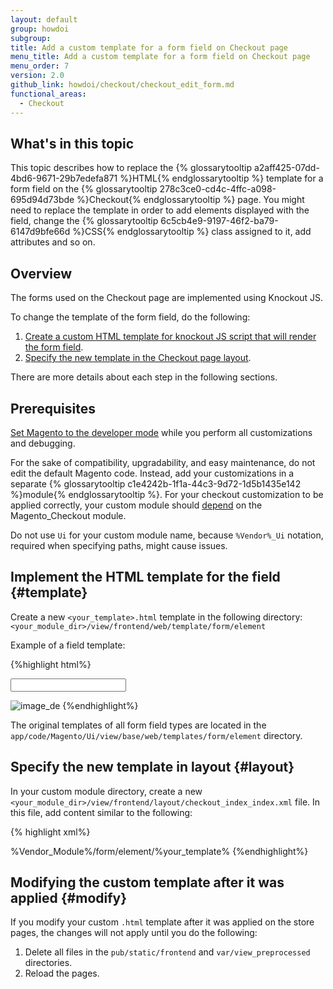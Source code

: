```yaml
---
layout: default
group: howdoi
subgroup:
title: Add a custom template for a form field on Checkout page
menu_title: Add a custom template for a form field on Checkout page
menu_order: 7
version: 2.0
github_link: howdoi/checkout/checkout_edit_form.md
functional_areas:
  - Checkout
---
```


<h2> What's in this topic</h2>
This topic describes how to replace the {% glossarytooltip a2aff425-07dd-4bd6-9671-29b7edefa871 %}HTML{% endglossarytooltip %} template for a form field on the {% glossarytooltip 278c3ce0-cd4c-4ffc-a098-695d94d73bde %}Checkout{% endglossarytooltip %} page. You might need to replace the template in order to add elements displayed with the field, change the {% glossarytooltip 6c5cb4e9-9197-46f2-ba79-6147d9bfe66d %}CSS{% endglossarytooltip %} class assigned to it, add attributes and so on.

<h2> Overview </h2>

The forms used on the Checkout page are implemented using Knockout JS.

To change the template of the form field, do the following:

1. [Create a custom HTML template for knockout JS script that will render the form field](#template).
2. [Specify the new template in the Checkout page layout](#layout).

There are more details about each step in the following sections.


## Prerequisites

[Set Magento to the developer mode]({{page.baseurl}}/config-guide/cli/config-cli-subcommands-mode.html) while you perform all customizations and debugging.

For the sake of compatibility, upgradability, and easy maintenance, do not edit the default Magento code. Instead, add your customizations in a separate {% glossarytooltip c1e4242b-1f1a-44c3-9d72-1d5b1435e142 %}module{% endglossarytooltip %}. For your checkout customization to be applied correctly, your custom module should [depend]({{page.baseurl}}/extension-dev-guide/build/composer-integration.html) on the Magento_Checkout module.

Do not use `Ui` for your custom module name, because `%Vendor%_Ui` notation, required when specifying paths, might cause issues.

## Implement the HTML template for the field {#template}

Create a new `<your_template>.html` template in the following directory: `<your_module_dir>/view/frontend/web/template/form/element`

Example of a field template:

{%highlight html%}
<!-- input field element and corresponding bindings -->
<input class="input-text" type="text" data-bind="
    value: value,
    valueUpdate: 'keyup',
    hasFocus: focused,
    attr: {
        name: inputName,
        placeholder: placeholder,
        'aria-describedby': noticeId,
        id: uid,
        disabled: disabled
    }" />
<!-- additional content -->
<img src="%path_to_image%" alt="image_de"/>
{%endhighlight%}

<div class="bs-callout bs-callout-info" id="info">
<p>The original templates of all form field types are located in the <code>app/code/Magento/Ui/view/base/web/templates/form/element</code> directory.</p>
</div>

## Specify the new template in layout {#layout}

In your custom module directory, create a new `<your_module_dir>/view/frontend/layout/checkout_index_index.xml` file.
In this file, add content similar to the following:

{% highlight xml%}
<?xml version="1.0"?>
<page xmlns:xsi="http://www.w3.org/2001/XMLSchema-instance" layout="1column" xsi:noNamespaceSchemaLocation="urn:magento:framework:View/Layout/etc/page_configuration.xsd">
    <body>
        <referenceBlock name="checkout.root">
            <arguments>
                <argument name="jsLayout" xsi:type="array">
                    <item name="components" xsi:type="array">
                        <item name="checkout" xsi:type="array">
                            <item name="children" xsi:type="array">
                                <item name="steps" xsi:type="array">
                                    <item name="children" xsi:type="array">
                                        <item name="shipping-step" xsi:type="array">
                                            <item name="children" xsi:type="array">
                                                <item name="shippingAddress" xsi:type="array">
                                                    <item name="children" xsi:type="array">
                                                        <!-- The name of the form the field belongs to -->
                                                        <item name="shipping-address-fieldset" xsi:type="array">
                                                            <item name="children" xsi:type="array">
                                                                <!-- the field you are customizing -->
                                                                <item name="telephone" xsi:type="array">
                                                                    <item name="config" xsi:type="array">
                                                                        <!-- Assigning a new template -->
                                                                        <item name="elementTmpl" xsi:type="string">%Vendor_Module%/form/element/%your_template%</item>
                                                                    </item>
                                                                </item>
                                                            </item>
                                                        </item>
                                                    </item>
                                                </item>
                                            </item>
                                        </item>
                                    </item>
                                </item>
                            </item>
                        </item>
                    </item>
                </argument>
            </arguments>
        </referenceBlock>
    </body>
</page>
{%endhighlight%}

## Modifying the custom template after it was applied {#modify}

If you modify your custom `.html` template after it was applied on the store pages, the changes will not apply until you do the following:

1. Delete all files in the `pub/static/frontend` and `var/view_preprocessed` directories.
2. Reload the pages.
